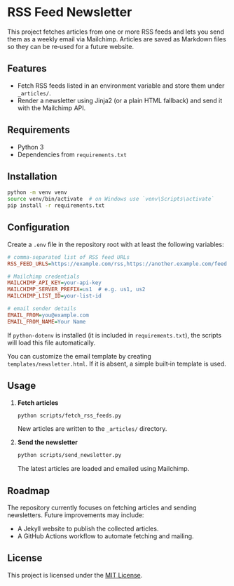 # RSS Feed Newsletter

This project fetches articles from one or more RSS feeds and lets you send them as a weekly email via Mailchimp. Articles are saved as Markdown files so they can be re‑used for a future website.

## Features

- Fetch RSS feeds listed in an environment variable and store them under `_articles/`.
- Render a newsletter using Jinja2 (or a plain HTML fallback) and send it with the Mailchimp API.

## Requirements

- Python 3
- Dependencies from `requirements.txt`

## Installation

```bash
python -m venv venv
source venv/bin/activate  # on Windows use `venv\Scripts\activate`
pip install -r requirements.txt
```

## Configuration

Create a `.env` file in the repository root with at least the following variables:

```ini
# comma-separated list of RSS feed URLs
RSS_FEED_URLS=https://example.com/rss,https://another.example.com/feed

# Mailchimp credentials
MAILCHIMP_API_KEY=your-api-key
MAILCHIMP_SERVER_PREFIX=us1  # e.g. us1, us2
MAILCHIMP_LIST_ID=your-list-id

# email sender details
EMAIL_FROM=you@example.com
EMAIL_FROM_NAME=Your Name
```

If `python-dotenv` is installed (it is included in `requirements.txt`), the scripts will load this file automatically.

You can customize the email template by creating `templates/newsletter.html`. If it is absent, a simple built‑in template is used.

## Usage

1. **Fetch articles**

   ```bash
   python scripts/fetch_rss_feeds.py
   ```

   New articles are written to the `_articles/` directory.

2. **Send the newsletter**

   ```bash
   python scripts/send_newsletter.py
   ```

   The latest articles are loaded and emailed using Mailchimp.

## Roadmap

The repository currently focuses on fetching articles and sending newsletters. Future improvements may include:

- A Jekyll website to publish the collected articles.
- A GitHub Actions workflow to automate fetching and mailing.

## License

This project is licensed under the [MIT License](LICENSE).

